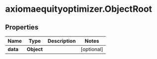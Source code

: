 # axiomaequityoptimizer.ObjectRoot

## Properties

Name | Type | Description | Notes
------------ | ------------- | ------------- | -------------
**data** | **Object** |  | [optional] 


